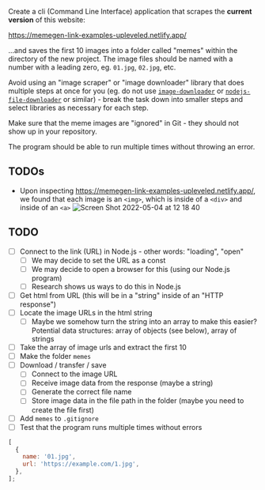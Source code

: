 Create a cli (Command Line Interface) application that scrapes the **current version** of this website:

https://memegen-link-examples-upleveled.netlify.app/

...and saves the first 10 images into a folder called "memes" within the directory of the new project. The image files should be named with a number with a leading zero, eg. `01.jpg`, `02.jpg`, etc.

Avoid using an "image scraper" or "image downloader" library that does multiple steps at once for you (eg. do not use [`image-downloader`](https://www.npmjs.com/package/image-downloader) or [`nodejs-file-downloader`](https://www.npmjs.com/package/nodejs-file-downloader) or similar) - break the task down into smaller steps and select libraries as necessary for each step.

Make sure that the meme images are "ignored" in Git - they should not show up in your repository.

The program should be able to run multiple times without throwing an error.

## TODOs

- Upon inspecting https://memegen-link-examples-upleveled.netlify.app/, we found that each image is an `<img>`, which is inside of a `<div>` and inside of an `<a>`
  ![Screen Shot 2022-05-04 at 12 18 40](https://user-images.githubusercontent.com/1935696/166663626-3b6f989e-8dac-46bc-9a8d-caf2dc0303da.png)

## TODO

- [ ] Connect to the link (URL) in Node.js - other words: "loading", "open"
  - [ ] We may decide to set the URL as a const
  - [ ] We may decide to open a browser for this (using our Node.js program)
  - [ ] Research shows us ways to do this in Node.js
- [ ] Get html from URL (this will be in a "string" inside of an "HTTP response")
- [ ] Locate the image URLs in the html string
  - [ ] Maybe we somehow turn the string into an array to make this easier? Potential data structures: array of objects (see below), array of strings
- [ ] Take the array of image urls and extract the first 10
- [ ] Make the folder `memes`
- [ ] Download / transfer / save
  - [ ] Connect to the image URL
  - [ ] Receive image data from the response (maybe a string)
  - [ ] Generate the correct file name
  - [ ] Store image data in the file path in the folder (maybe you need to create the file first)
- [ ] Add `memes` to `.gitignore`
- [ ] Test that the program runs multiple times without errors

```js
[
  {
    name: '01.jpg',
    url: 'https://example.com/1.jpg',
  },
];
```
